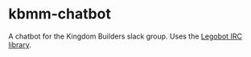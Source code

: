 # kbmm-chatbot
A chatbot for the Kingdom Builders slack group. Uses the [Legobot IRC library](https://github.com/bbriggs/Legobot). 
